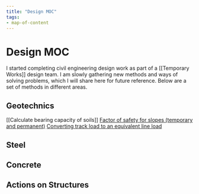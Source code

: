 ```yaml
---
title: "Design MOC"
tags: 
- map-of-content
---
```

# Design MOC
I started completing civil engineering design work as part of a [[Temporary Works]] design team. I am slowly gathering new methods and ways of solving problems, which I will share here for future reference. Below are a set of methods in different areas.

## Geotechnics
[[Calculate bearing capacity of soils]]
[Factor of safety for slopes (temporary and permanent)](notes/Factor%20of%20safety%20for%20slopes%20(temporary%20and%20permanent).md)
[Converting track load to an equivalent line load](notes/Converting%20track%20load%20to%20an%20equivalent%20line%20load.md)
## Steel

## Concrete

## Actions on Structures










